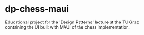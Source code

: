 # dp-chess-maui
Educational project for the 'Design Patterns' lecture at the TU Graz containing the UI built with MAUI of the chess implementation.
